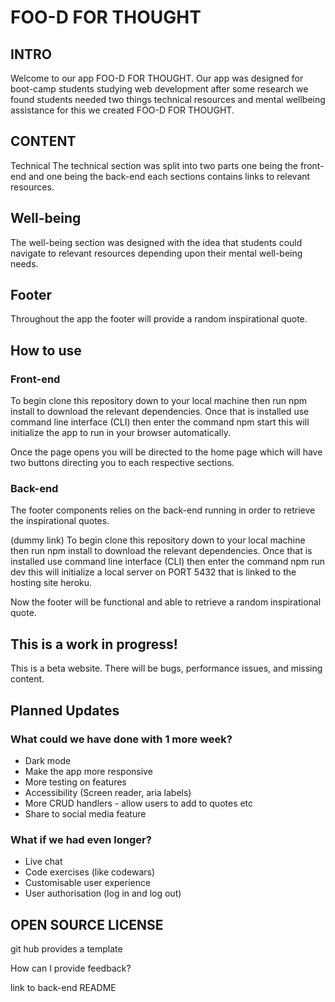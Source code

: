 # FOO-D FOR THOUGHT
## INTRO
Welcome to our app FOO-D FOR THOUGHT. Our app was designed for boot-camp students studying web development after some research we found students needed two things technical resources and mental wellbeing assistance for this we created FOO-D FOR THOUGHT. 

## CONTENT
Technical
The technical section was split into two parts one being the front-end and one being the back-end each sections contains links to relevant resources. 

## Well-being
The well-being section was designed with the idea that students could navigate to relevant resources depending upon their mental well-being needs.

## Footer
Throughout the app the footer will provide a random inspirational quote.

## How to use

### Front-end

To begin clone this repository down to your local machine then run npm install to download the relevant dependencies. Once that is installed use command line interface (CLI) then enter the command npm start this will initialize the app to run in your browser automatically.  

Once the page opens you will be directed to the home page which will have two buttons directing you to each respective sections.
### Back-end

The footer components relies on the back-end running in order to retrieve the inspirational quotes.

(dummy link) To begin clone this repository down to your local machine then run npm install to download the relevant dependencies. Once that is installed use command line interface (CLI) then enter the command npm run dev this will initialize a local server on PORT 5432 that is linked to the hosting site heroku.

Now the footer will be functional and able to retrieve a random inspirational quote.
## This is a work in progress!

This is a beta website. There will be bugs, performance issues, and missing content.

## Planned Updates

### What could we have done with 1 more week?

- Dark mode
- Make the app more responsive
- More testing on features
- Accessibility (Screen reader, aria labels)
- More CRUD handlers - allow users to add to quotes etc
- Share to social media feature


### What if we had even longer?
- Live chat
- Code exercises (like codewars)
- Customisable user experience
- User authorisation (log in and log out)


## OPEN SOURCE LICENSE
 git hub provides a template

How can I provide feedback?

link to back-end README